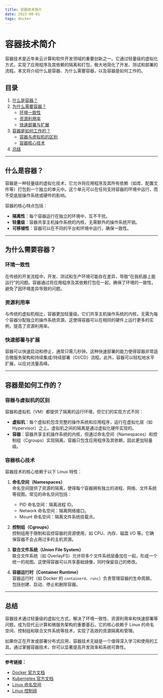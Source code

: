 ```yaml
---
title: 容器技术简介
date: 2023-08-01
tags: docker
---
```


# 容器技术简介

容器技术是近年来云计算和软件开发领域的重要创新之一。它通过轻量级的虚拟化方式，实现了应用程序及其依赖的隔离和打包，极大地简化了开发、测试和部署的流程。本文将介绍什么是容器、为什么需要容器，以及容器是如何工作的。

## 目录
1. [什么是容器？](#什么是容器)
2. [为什么需要容器？](#为什么需要容器)
   - [环境一致性](#环境一致性)
   - [资源利用率](#资源利用率)
   - [快速部署与扩展](#快速部署与扩展)
3. [容器是如何工作的？](#容器是如何工作的)
   - [容器与虚拟机的区别](#容器与虚拟机的区别)
   - [容器核心技术](#容器核心技术)
4. [总结](#总结)

---

## 什么是容器？

容器是一种轻量级的虚拟化技术，它允许将应用程序及其所有依赖（如库、配置文件等）打包到一个独立的单元中。这个单元可以在任何支持容器的环境中运行，而不受底层操作系统或硬件的影响。

容器的核心特点包括：
- **隔离性**：每个容器运行在独立的环境中，互不干扰。
- **轻量级**：容器共享主机操作系统的内核，无需额外的操作系统开销。
- **可移植性**：容器可以在不同的平台和环境中运行，确保一致性。

---

## 为什么需要容器？

### 环境一致性

在传统的开发流程中，开发、测试和生产环境可能存在差异，导致“在我机器上能运行”的问题。容器通过将应用程序及其依赖打包在一起，确保了环境的一致性，避免了因环境差异导致的问题。

### 资源利用率

与传统的虚拟机相比，容器更加轻量级。它们共享主机操作系统的内核，无需为每个容器分配独立的操作系统资源。这使得容器可以在相同的硬件上运行更多的实例，提高了资源利用率。

### 快速部署与扩展

容器可以快速启动和停止，通常只需几秒钟。这种快速部署的能力使得容器非常适合微服务架构和持续集成/持续部署（CI/CD）流程。此外，容器可以轻松地水平扩展，以应对流量高峰。

---

## 容器是如何工作的？

### 容器与虚拟机的区别

容器和虚拟机（VM）都提供了隔离的运行环境，但它们的实现方式不同：
- **虚拟机**：每个虚拟机包含完整的操作系统和应用程序，运行在虚拟化层（如 Hypervisor）之上。虚拟机之间的隔离是通过虚拟化硬件实现的。
- **容器**：容器共享主机操作系统的内核，但通过命名空间（Namespaces）和控制组（Cgroups）实现隔离。容器只包含应用程序及其依赖，因此更加轻量级。

### 容器核心技术

容器技术的核心依赖于以下 Linux 特性：
1. **命名空间（Namespaces）**  
   命名空间提供了资源的隔离，使得每个容器拥有独立的进程、网络、文件系统等视图。常见的命名空间包括：
   - PID 命名空间：隔离进程 ID。
   - Network 命名空间：隔离网络接口。
   - Mount 命名空间：隔离文件系统挂载点。

2. **控制组（Cgroups）**  
   控制组用于限制和监控容器的资源使用，如 CPU、内存、磁盘 I/O 等。它确保容器不会占用过多的主机资源。

3. **联合文件系统（Union File System）**  
   联合文件系统（如 OverlayFS）允许将多个文件系统层叠加在一起，形成一个统一的视图。这使得容器可以共享基础镜像，同时保留自己的修改。

4. **容器运行时（Container Runtime）**  
   容器运行时（如 Docker 的 `containerd`、`runc`）负责管理容器的生命周期，包括创建、启动、停止和删除容器。

---

## 总结

容器技术通过轻量级的虚拟化方式，解决了环境一致性、资源利用率和快速部署等问题，成为现代云计算和微服务架构的重要基石。它的核心依赖于 Linux 的命名空间、控制组和联合文件系统等技术，实现了高效的资源隔离和管理。

如果你正在开发或部署分布式应用，容器技术无疑是一个值得深入学习和使用的工具。通过掌握容器技术，你可以显著提高开发效率和系统可靠性。

---

**参考链接：**
- [Docker 官方文档](https://docs.docker.com/)
- [Kubernetes 官方文档](https://kubernetes.io/docs/home/)
- [Linux 命名空间](https://en.wikipedia.org/wiki/Linux_namespaces)
- [Linux 控制组](https://en.wikipedia.org/wiki/Cgroups)